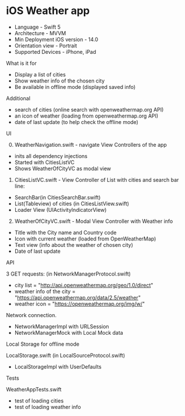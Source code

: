 # iOS Weather app

- Language  - Swift 5
- Architecture - MVVM
- Min Deployment iOS version - 14.0
- Orientation view - Portrait
- Supported Devices - iPhone, iPad

What is it for

- Display a list of cities
- Show weather info of the chosen city
- Be available in offline mode (displayed saved info)

Additional
- search of cities (online search with openweathermap.org API)
- an icon of weather (loading from openweathermap.org API)
- date of last update (to help check the offline mode)


UI

0. WeatherNavigation.swift - navigate View Controllers of the app
 - inits all dependency injections
 - Started with CitiesListVC
 - Shows WeatherOfCityVC as modal view
1. CitiesListVC.swift - View Controller of List with cities and search bar line: 
 - SearchBar(in CitiesSearchBar.swift)
 - List(Tableview) of cities (in CitiesListView.swift)
 - Loader View (UIActivityIndicatorView)
2. WeatherOfCityVC.swift - Modal View Controller with Weather info
 - Title with the City name and Country code
 - Icon with current weather (loaded from OpenWeatherMap)
 - Text view (info about the weather of chosen city)
 - Date of last update


API

3 GET requests: (in NetworkManagerProtocol.swift)
- city list  = "http://api.openweathermap.org/geo/1.0/direct"
- weather info of the city = "https://api.openweathermap.org/data/2.5/weather"
- weather icon = "https://openweathermap.org/img/w/"


Network connection. 

- NetworkManagerImpl with URLSession
- NetworkManagerMock with Local Mock data


Local Storage for offline mode

LocalStorage.swift (in LocalSourceProtocol.swift)
- LocalStorageImpl with UserDefaults


Tests

WeatherAppTests.swift

- test of loading cities
- test of loading weather info
